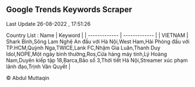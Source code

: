 

## Google Trends Keywords Scraper 
 
Last Update 26-08-2022 , 17:51:26

Country List :
 Name  | Keyword |
| ------------- | ------------- |
| VIETNAM | Shark Bình,Sông Lam Nghệ An đấu với Hà Nội,West Ham,Hải Phòng đấu với TP.HCM,Quỳnh Nga,TWICE,Lank FC,Nhậm Gia Luân,Thanh Duy Idol,NOPE,Một ngày bình thường,Ros,Cửa hàng máy tính,Lý Hoàng Nam,Duyên kiếp tập 18,Barca,Bão số 3,Thời tiết Hà Nội,Streamer xúc phạm lãnh đạo,Trịnh Văn Quyết |



© Abdul Muttaqin 
